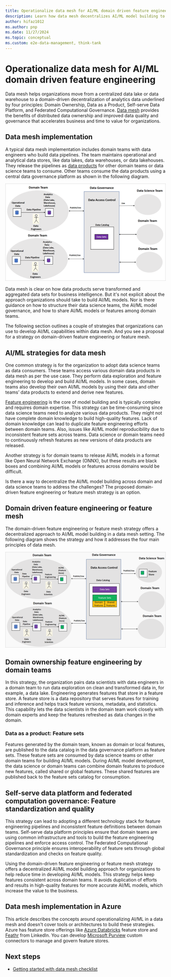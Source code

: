 ```yaml
---
title: Operationalize data mesh for AI/ML domain driven feature engineering
description: Learn how data mesh decentralizes AI/ML model building to help organizations move from a centralized data lake or data warehouse to domain driven, decentralized, distributed data analytics.
author: hifaz1012
ms.author: pnp
ms.date: 11/27/2024
ms.topic: conceptual
ms.custom: e2e-data-management, think-tank
---
```


# Operationalize data mesh for AI/ML domain driven feature engineering

Data mesh helps organizations move from a centralized data lake or data warehouse to a domain-driven decentralization of analytics data underlined by four principles: Domain Ownership, Data as a Product, Self-serve Data Platform, and Federated Computational Governance. [Data mesh](what-is-data-mesh.md) provides the benefits of distributed data ownership and improved data quality and governance that accelerates business and time to value for organizations.

## Data mesh implementation

A typical data mesh implementation includes domain teams with data engineers who build data pipelines. The team maintains operational and analytical data stores, like data lakes, data warehouses, or data lakehouses. They release the pipelines as [data products](what-is-data-product.md) for other domain teams or data science teams to consume. Other teams consume the data products using a central data governance platform as shown in the following diagram.

![Architectural diagram showing a data mesh implementation.](../images/data-mesh-implementation.png)

Data mesh is clear on how data products serve transformed and aggregated data sets for business intelligence. But it's not explicit about the approach organizations should take to build AI/ML models. Nor is there guidance on how to structure their data science teams, the AI/ML model governance, and how to share AI/ML models or features among domain teams.

The following section outlines a couple of strategies that organizations can use to develop AI/ML capabilities within data mesh. And you see a proposal for a strategy on domain-driven feature engineering or feature mesh.

## AI/ML strategies for data mesh

One common strategy is for the organization to adopt data science teams as data consumers. These teams access various domain data products in data mesh as per the use case. They perform data exploration and feature engineering to develop and build AI/ML models. In some cases, domain teams also develop their own AI/ML models by using their data and other teams’ data products to extend and derive new features.

[Feature engineering](https://en.wikipedia.org/wiki/Feature_engineering) is the core of model building and is typically complex and requires domain expertise. This strategy can be time-consuming since data science teams need to analyze various data products. They might not have complete domain knowledge to build high-quality features. Lack of domain knowledge can lead to duplicate feature engineering efforts between domain teams. Also, issues like AI/ML model reproducibility due to inconsistent feature sets across teams. Data science or domain teams need to continuously refresh features as new versions of data products are released.

Another strategy is for domain teams to release AI/ML models in a format like Open Neural Network Exchange (ONNX), but these results are black boxes and combining AI/ML models or features across domains would be difficult.

Is there a way to decentralize the AI/ML model building across domain and data science teams to address the challenges? The proposed domain-driven feature engineering or feature mesh strategy is an option.

## Domain driven feature engineering or feature mesh

The domain-driven feature engineering or feature mesh strategy offers a decentralized approach to AI/ML model building in a data mesh setting. The following diagram shows the strategy and how it addresses the four main principles of data mesh.

![Architectural diagram showing the domain driven feature engineering and feature mesh strategy.](../images/domain-driven-feature-eng-feature-mesh-strategy.png)

## Domain ownership feature engineering by domain teams

In this strategy, the organization pairs data scientists with data engineers in a domain team to run data exploration on clean and transformed data in, for example, a data lake. Engineering generates features that store in a feature store. A feature store is a data repository that serves features for training and inference and helps track feature versions, metadata, and statistics. This capability lets the data scientists in the domain team work closely with domain experts and keep the features refreshed as data changes in the domain.

### Data as a product: Feature sets

Features generated by the domain team, known as domain or local features, are published to the data catalog in the data governance platform as feature sets. These feature sets are consumed by data science teams or other domain teams for building AI/ML models. During AI/ML model development, the data science or domain teams can combine domain features to produce new features, called shared or global features. These shared features are published back to the feature sets catalog for consumption.

## Self-serve data platform and federated computation governance: Feature standardization and quality

This strategy can lead to adopting a different technology stack for feature engineering pipelines and inconsistent feature definitions between domain teams. Self-serve data platform principles ensure that domain teams are using common infrastructure and tools to build the feature engineering pipelines and enforce access control. The Federated Computational Governance principle ensures interoperability of feature sets through global standardization and checks on feature quality.

Using the domain-driven feature engineering or feature mesh strategy offers a decentralized AI/ML model building approach for organizations to help reduce time in developing AI/ML models. This strategy helps keep features consistent across domain teams. It avoids duplication of efforts and results in high-quality features for more accurate AI/ML models, which increase the value to the business.

## Data mesh implementation in Azure

This article describes the concepts around operationalizing AI/ML in a data mesh and doesn't cover tools or architectures to build these strategies. Azure has feature store offerings like [Azure Databricks](/azure/databricks/machine-learning/feature-store) feature store and [Feathr](https://github.com/feathr-ai/feathr) from LinkedIn. You can develop [Microsoft Purview](/azure/purview/) custom connectors to manage and govern feature stores.

## Next steps

- [Getting started with data mesh checklist](data-mesh-checklist.md)